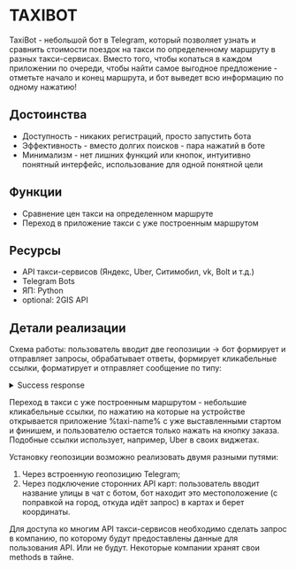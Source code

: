 # TAXIBOT

TaxiBot - небольшой бот в Telegram, который позволяет узнать и сравнить стоимости поездок на такси по определенному маршруту в разных такси-сервисах. Вместо того, чтобы копаться в каждом приложении по очереди, чтобы найти самое выгодное предложение - отметьте начало и конец маршрута, и бот выведет всю информацию по одному нажатию!

## Достоинства
- Доступность   - никаких регистраций, просто запустить бота
- Эффективность - вместо долгих поисков - пара нажатий в боте
- Минимализм    - нет лишних функций или кнопок, интуитивно понятный интерфейс, использование для одной понятной цели

## Функции
- Сравнение цен такси на определенном маршруте
- Переход в приложение такси с уже построенным маршрутом 

## Ресурсы
- API такси-сервисов (Яндекс, Uber, Ситимобил, vk, Bolt и т.д.)
- Telegram Bots 
- ЯП: Python
- optional: 2GIS API

## Детали реализации
Схема работы: пользователь вводит две геопозиции -> бот формирует и отправляет запросы, обрабатывает ответы, формирует кликабельные ссылки, форматирует и отправляет сообщение по типу:
<details><summary>Success response</summary>

> Кронверский пр-кт 49 - ст. м. Беговая:  
>   
> [Яндекс.Такси](https://youtu.be/8aPpF15_gTA) - 200 р.  
> [Uber](https://youtu.be/dQw4w9WgXcQ)        - 180 р.  
> [Ситимобил](https://youtu.be/PGNiXGX2nLU)    - 185 р.  
> [vk](https://youtu.be/YQyue_X4Pk4)           - 666 р.  
> [Bolt](https://youtu.be/CIepe6KMSYs)         - 10 р.  
> 
> Нажмите на название такси, чтобы открыть приложение сервиса!


</details>

Переход в такси с уже построенным маршрутом - небольшие кликабельные ссылки, по нажатию на которые на устройстве открывается приложение %taxi-name% с уже выставленными стартом и финишем, и пользователю остается только нажать на кнопку заказа. Подобные ссылки использует, например, Uber в своих виджетах.

Установку геопозиции возможно реализовать двумя разными путями: 
1) Через встроенную геопозицию Telegram; 
2) Через подключение сторонних API карт: пользователь вводит название улицы в чат с ботом, бот находит это местоположение (с поправкой на город, откуда идёт запрос) в картах и берет координаты. 

Для доступа ко многим API такси-сервисов необходимо сделать запрос в компанию, по которому будут предоставлены данные для пользования API. Или не будут. Некоторые компании хранят свои methods в тайне.
